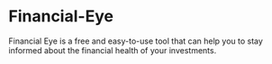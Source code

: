# Financial-Eye
Financial Eye is a free and easy-to-use tool that can help you to stay informed about the financial health of your investments.
